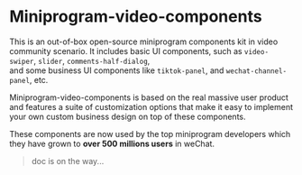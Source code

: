 # Miniprogram-video-components

This is an out-of-box open-source miniprogram components kit in video community scenario. 
It includes basic UI components, such as `video-swiper`, `slider`, `comments-half-dialog`,  
and some business UI components like `tiktok-panel`, and `wechat-channel-panel`, etc.

Miniprogram-video-components is based on the real massive user product and features a suite of customization options that make it easy to implement your own custom business design on top of these components.

These components are now used by the top miniprogram developers which they have grown to **over 500 millions users** in weChat.

> doc is on the way...
